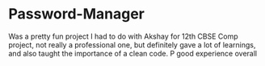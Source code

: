 # Password-Manager
Was a pretty fun project I had to do with Akshay for 12th CBSE Comp project, not really a professional one, but definitely gave a lot of learnings, and also taught the importance of a clean code.
P good experience overall
